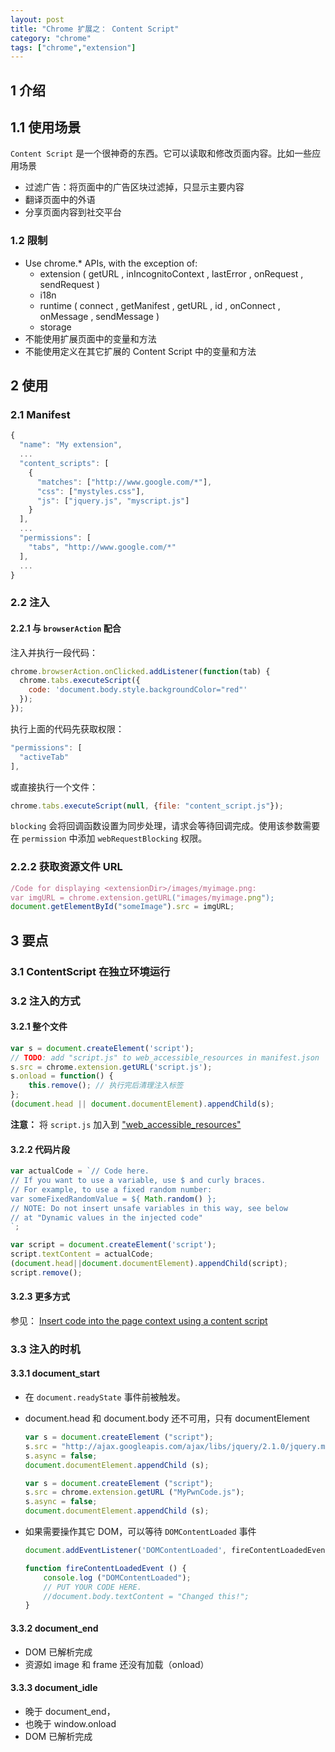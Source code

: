 ```yaml
---
layout: post
title: "Chrome 扩展之： Content Script"
category: "chrome"
tags: ["chrome","extension"]
---
```




## 1 介绍


## 1.1 使用场景

`Content Script` 是一个很神奇的东西。它可以读取和修改页面内容。比如一些应用场景

* 过滤广告：将页面中的广告区块过滤掉，只显示主要内容
* 翻译页面中的外语
* 分享页面内容到社交平台


### 1.2 限制

* Use chrome.* APIs, with the exception of:
    * extension ( getURL , inIncognitoContext , lastError , onRequest , sendRequest )
    * i18n
    * runtime ( connect , getManifest , getURL , id , onConnect , onMessage , sendMessage )
    * storage
* 不能使用扩展页面中的变量和方法
* 不能使用定义在其它扩展的 Content Script 中的变量和方法


## 2 使用

### 2.1 Manifest

```javascript
{
  "name": "My extension",
  ...
  "content_scripts": [
    {
      "matches": ["http://www.google.com/*"],
      "css": ["mystyles.css"],
      "js": ["jquery.js", "myscript.js"]
    }
  ],
  ...
  "permissions": [
    "tabs", "http://www.google.com/*"
  ],
  ...
}
```

### 2.2 注入


#### 2.2.1 与 `browserAction` 配合

注入并执行一段代码：

```javascript
chrome.browserAction.onClicked.addListener(function(tab) {
  chrome.tabs.executeScript({
    code: 'document.body.style.backgroundColor="red"'
  });
});
```

执行上面的代码先获取权限：

```javascript
"permissions": [
  "activeTab"
],
```


或直接执行一个文件：


```javascript
chrome.tabs.executeScript(null, {file: "content_script.js"});
```

`blocking` 会将回调函数设置为同步处理，请求会等待回调完成。使用该参数需要在 `permission` 中添加 `webRequestBlocking` 权限。

### 2.2.2 获取资源文件 URL

```javascript
/Code for displaying <extensionDir>/images/myimage.png:
var imgURL = chrome.extension.getURL("images/myimage.png");
document.getElementById("someImage").src = imgURL;
```


## 3 要点

### 3.1 ContentScript 在独立环境运行


### 3.2 注入的方式

#### 3.2.1 整个文件

```javascript
var s = document.createElement('script');
// TODO: add "script.js" to web_accessible_resources in manifest.json
s.src = chrome.extension.getURL('script.js');
s.onload = function() {
    this.remove(); // 执行完后清理注入标签
};
(document.head || document.documentElement).appendChild(s);
```

**注意：** 将 `script.js` 加入到 ["web_accessible_resources"](https://developer.chrome.com/extensions/manifest/web_accessible_resources)

#### 3.2.2 代码片段

```javascript
var actualCode = `// Code here.
// If you want to use a variable, use $ and curly braces.
// For example, to use a fixed random number:
var someFixedRandomValue = ${ Math.random() };
// NOTE: Do not insert unsafe variables in this way, see below
// at "Dynamic values in the injected code"
`;

var script = document.createElement('script');
script.textContent = actualCode;
(document.head||document.documentElement).appendChild(script);
script.remove();
```


#### 3.2.3 更多方式

参见： [Insert code into the page context using a content script](http://stackoverflow.com/questions/9515704/insert-code-into-the-page-context-using-a-content-script/9517879#9517879)


### 3.3 注入的时机


#### 3.3.1 document_start

* 在 `document.readyState` 事件前被触发。
* document.head 和 document.body 还不可用，只有 documentElement
    ```javascript
    var s = document.createElement ("script");
    s.src = "http://ajax.googleapis.com/ajax/libs/jquery/2.1.0/jquery.min.js";
    s.async = false;
    document.documentElement.appendChild (s);
    ```

    ```javascript
    var s = document.createElement ("script");
    s.src = chrome.extension.getURL ("MyPwnCode.js");
    s.async = false;
    document.documentElement.appendChild (s);
    ```
* 如果需要操作其它 DOM，可以等待 `DOMContentLoaded` 事件
    ```javascript
    document.addEventListener('DOMContentLoaded', fireContentLoadedEvent, false);

    function fireContentLoadedEvent () {
        console.log ("DOMContentLoaded");
        // PUT YOUR CODE HERE.
        //document.body.textContent = "Changed this!";
    }
    ```


#### 3.3.2 document_end

* DOM 已解析完成
* 资源如 image 和 frame 还没有加载（onload）


#### 3.3.3 document_idle

* 晚于 document_end，
* 也晚于 window.onload
* DOM 已解析完成


